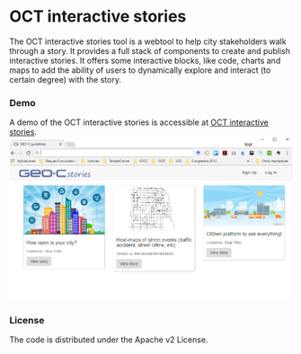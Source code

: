 # OCT interactive stories 

The OCT interactive stories tool is a webtool to help city stakeholders walk through a story. It provides a full stack of components to create and publish interactive stories. It offers some interactive blocks, like code, charts and maps to add the ability of users to dynamically explore and interact (to certain degree) with the story.

### Demo
A demo of the OCT interactive stories is accessible at [OCT interactive stories](http://lsivirtual27.dlsi.uji.es/).  
![OCT interactive stories](/images/stories-tool-v2.png)

### License
The code is distributed under the Apache v2 License.
